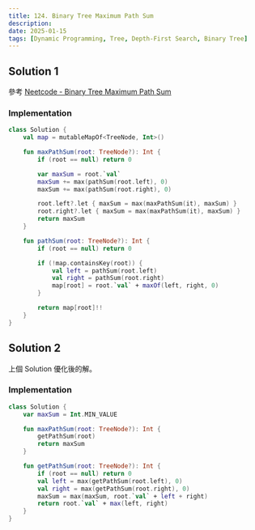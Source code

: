 ```yaml
---
title: 124. Binary Tree Maximum Path Sum
description:
date: 2025-01-15
tags: [Dynamic Programming, Tree, Depth-First Search, Binary Tree]
---
```


## Solution 1

參考 [Neetcode - Binary Tree Maximum Path Sum](https://youtu.be/Hr5cWUld4vU?si=rQiEy-jtLKoGyCyQ)

### Implementation

```kotlin
class Solution {
    val map = mutableMapOf<TreeNode, Int>()

    fun maxPathSum(root: TreeNode?): Int {
        if (root == null) return 0

        var maxSum = root.`val`
        maxSum += max(pathSum(root.left), 0)
        maxSum += max(pathSum(root.right), 0)

        root.left?.let { maxSum = max(maxPathSum(it), maxSum) }
        root.right?.let { maxSum = max(maxPathSum(it), maxSum) }
        return maxSum
    }

    fun pathSum(root: TreeNode?): Int {
        if (root == null) return 0

        if (!map.containsKey(root)) {
            val left = pathSum(root.left)
            val right = pathSum(root.right)
            map[root] = root.`val` + maxOf(left, right, 0)
        }

        return map[root]!!
    }    
}
```

## Solution 2

上個 Solution 優化後的解。

### Implementation

```kotlin
class Solution {
    var maxSum = Int.MIN_VALUE

    fun maxPathSum(root: TreeNode?): Int {
        getPathSum(root)
        return maxSum
    }

    fun getPathSum(root: TreeNode?): Int {
        if (root == null) return 0
        val left = max(getPathSum(root.left), 0)
        val right = max(getPathSum(root.right), 0)
        maxSum = max(maxSum, root.`val` + left + right)
        return root.`val` + max(left, right)
    }
}
```
